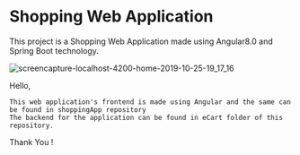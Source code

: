 # Shopping Web Application
This project is a Shopping Web Application made using Angular8.0 and Spring Boot technology.

![screencapture-localhost-4200-home-2019-10-25-19_17_16](https://user-images.githubusercontent.com/53425575/67576840-fc181780-f75c-11e9-9c9a-3616385e26a5.png)


Hello,

    This web application's frontend is made using Angular and the same can be found in shoppingApp repository
    The backend for the application can be found in eCart folder of this repository.
    
Thank You !
